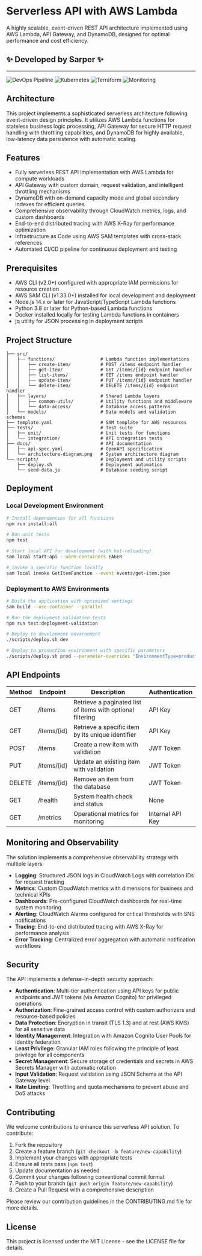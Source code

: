 # Serverless API with AWS Lambda

A highly scalable, event-driven REST API architecture implemented using AWS Lambda, API Gateway, and DynamoDB, designed for optimal performance and cost efficiency.

## ✨ Developed by Sarper ✨

---

![DevOps Pipeline](https://img.shields.io/badge/DevOps-Pipeline-blue)
![Kubernetes](https://img.shields.io/badge/Kubernetes-Ready-brightgreen)
![Terraform](https://img.shields.io/badge/Infrastructure-Terraform-purple)
![Monitoring](https://img.shields.io/badge/Monitoring-Prometheus-orange)

## Architecture

This project implements a sophisticated serverless architecture following event-driven design principles. It utilizes AWS Lambda functions for stateless business logic processing, API Gateway for secure HTTP request handling with throttling capabilities, and DynamoDB for highly available, low-latency data persistence with automatic scaling.

## Features

- Fully serverless REST API implementation with AWS Lambda for compute workloads
- API Gateway with custom domain, request validation, and intelligent throttling mechanisms
- DynamoDB with on-demand capacity mode and global secondary indexes for efficient queries
- Comprehensive observability through CloudWatch metrics, logs, and custom dashboards
- End-to-end distributed tracing with AWS X-Ray for performance optimization
- Infrastructure as Code using AWS SAM templates with cross-stack references
- Automated CI/CD pipeline for continuous deployment and testing

## Prerequisites

- AWS CLI (v2.0+) configured with appropriate IAM permissions for resource creation
- AWS SAM CLI (v1.33.0+) installed for local development and deployment
- Node.js 14.x or later for JavaScript/TypeScript Lambda functions
- Python 3.8 or later for Python-based Lambda functions
- Docker installed locally for testing Lambda functions in containers
- jq utility for JSON processing in deployment scripts

## Project Structure

```
├── src/
│   ├── functions/                 # Lambda function implementations
│   │   ├── create-item/           # POST /items endpoint handler
│   │   ├── get-item/              # GET /items/{id} endpoint handler
│   │   ├── list-items/            # GET /items endpoint handler
│   │   ├── update-item/           # PUT /items/{id} endpoint handler
│   │   └── delete-item/           # DELETE /items/{id} endpoint handler
│   ├── layers/                    # Shared Lambda layers
│   │   ├── common-utils/          # Utility functions and middleware
│   │   └── data-access/           # Database access patterns
│   └── models/                    # Data models and validation schemas
├── template.yaml                  # SAM template for AWS resources
├── tests/                         # Test suite
│   ├── unit/                      # Unit tests for functions
│   └── integration/               # API integration tests
├── docs/                          # API documentation
│   ├── api-spec.yaml              # OpenAPI specification
│   └── architecture-diagram.png   # System architecture diagram
└── scripts/                       # Deployment and utility scripts
    ├── deploy.sh                  # Deployment automation
    └── seed-data.js               # Database seeding script
```

## Deployment

### Local Development Environment

```bash
# Install dependencies for all functions
npm run install:all

# Run unit tests
npm test

# Start local API for development (with hot-reloading)
sam local start-api --warm-containers EAGER

# Invoke a specific function locally
sam local invoke GetItemFunction --event events/get-item.json
```

### Deployment to AWS Environments

```bash
# Build the application with optimized settings
sam build --use-container --parallel

# Run the deployment validation tests
npm run test:deployment-validation

# Deploy to development environment
./scripts/deploy.sh dev

# Deploy to production environment with specific parameters
./scripts/deploy.sh prod --parameter-overrides "EnvironmentType=production ApiDomainName=api.example.com"
```

## API Endpoints

| Method | Endpoint | Description | Authentication |
|--------|----------|-------------|----------------|
| GET    | /items   | Retrieve a paginated list of items with optional filtering | API Key |
| GET    | /items/{id} | Retrieve a specific item by its unique identifier | API Key |
| POST   | /items   | Create a new item with validation | JWT Token |
| PUT    | /items/{id} | Update an existing item with validation | JWT Token |
| DELETE | /items/{id} | Remove an item from the database | JWT Token |
| GET    | /health  | System health check and status | None |
| GET    | /metrics | Operational metrics for monitoring | Internal API Key |

## Monitoring and Observability

The solution implements a comprehensive observability strategy with multiple layers:

- **Logging**: Structured JSON logs in CloudWatch Logs with correlation IDs for request tracking
- **Metrics**: Custom CloudWatch metrics with dimensions for business and technical KPIs
- **Dashboards**: Pre-configured CloudWatch dashboards for real-time system monitoring
- **Alerting**: CloudWatch Alarms configured for critical thresholds with SNS notifications
- **Tracing**: End-to-end distributed tracing with AWS X-Ray for performance analysis
- **Error Tracking**: Centralized error aggregation with automatic notification workflows

## Security

The API implements a defense-in-depth security approach:

- **Authentication**: Multi-tier authentication using API keys for public endpoints and JWT tokens (via Amazon Cognito) for privileged operations
- **Authorization**: Fine-grained access control with custom authorizers and resource-based policies
- **Data Protection**: Encryption in transit (TLS 1.3) and at rest (AWS KMS) for all sensitive data
- **Identity Management**: Integration with Amazon Cognito User Pools for identity federation
- **Least Privilege**: Granular IAM roles following the principle of least privilege for all components
- **Secret Management**: Secure storage of credentials and secrets in AWS Secrets Manager with automatic rotation
- **Input Validation**: Request validation using JSON Schema at the API Gateway level
- **Rate Limiting**: Throttling and quota mechanisms to prevent abuse and DoS attacks

## Contributing

We welcome contributions to enhance this serverless API solution. To contribute:

1. Fork the repository
2. Create a feature branch (`git checkout -b feature/new-capability`)
3. Implement your changes with appropriate tests
4. Ensure all tests pass (`npm test`)
5. Update documentation as needed
6. Commit your changes following conventional commit format
7. Push to your branch (`git push origin feature/new-capability`)
8. Create a Pull Request with a comprehensive description

Please review our contribution guidelines in the CONTRIBUTING.md file for more details.

## License

This project is licensed under the MIT License - see the LICENSE file for details.